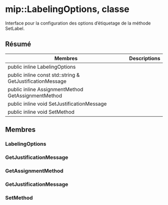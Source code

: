 # <a name="class-miplabelingoptions"></a>mip::LabelingOptions, classe 
Interface pour la configuration des options d’étiquetage de la méthode SetLabel.
## <a name="summary"></a>Résumé
 Membres                        | Descriptions                                
--------------------------------|---------------------------------------------
public inline  LabelingOptions | 
public inline const std::string & GetJustificationMessage | 
public inline AssignmentMethod GetAssignmentMethod | 
public inline void SetJustificationMessage | 
public inline void SetMethod | 
## <a name="members"></a>Membres
### <a name="labelingoptions"></a>LabelingOptions
### <a name="getjustificationmessage"></a>GetJustificationMessage
### <a name="getassignmentmethod"></a>GetAssignmentMethod
### <a name="setjustificationmessage"></a>GetJustificationMessage
### <a name="setmethod"></a>SetMethod